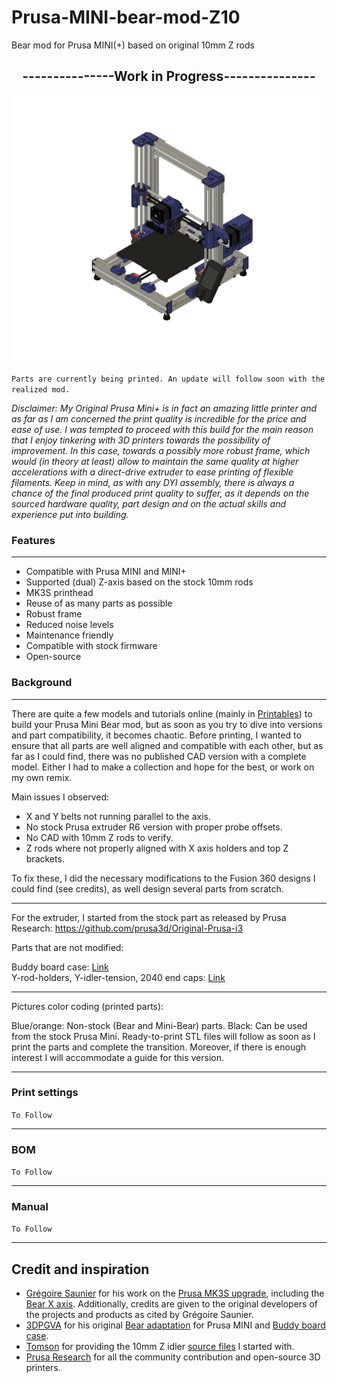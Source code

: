# Prusa-MINI-bear-mod-Z10
Bear mod for Prusa MINI(+) based on original 10mm Z rods

 <h2 style="text-align: center;">---------------Work in Progress---------------</h2>

![MB-iso](PICTURES/1.png)

`Parts are currently being printed. An update will follow soon with the realized mod.`

*Disclaimer: My Original Prusa Mini+ is in fact an amazing little printer and as far as I am concerned the print quality is incredible for the price and ease of use. I was tempted to proceed with this build for the main reason that I enjoy tinkering with 3D printers towards the possibility of improvement. In this case, towards a possibly more robust frame, which would (in theory at least) allow to maintain the same quality at higher accelerations with a direct-drive extruder to ease printing of flexible filaments. Keep in mind, as with any DYI assembly, there is always a chance of the final produced print quality to suffer, as it depends on the sourced hardware quality, part design and on the actual skills and experience put into building.*

### Features
---
- Compatible with Prusa MINI and MINI+
- Supported (dual) Z-axis based on the stock 10mm rods
- MK3S printhead
- Reuse of as many parts as possible
- Robust frame
- Reduced noise levels
- Maintenance friendly
- Compatible with stock firmware
- Open-source

### Background
---

There are quite a few models and tutorials online (mainly in [Printables](https://www.printables.com/search/all?q=prusa%20bear%20mini)) to build your Prusa Mini Bear mod, but as soon as you try to dive into versions and part compatibility, it becomes chaotic. Before printing, I wanted to ensure that all parts are well aligned and compatible with each other, but as far as I could find, there was no published CAD version with a complete model. Either I had to make a collection and hope for the best, or work on my own remix.

Main issues I observed:

- X and Y belts not running parallel to the axis.
- No stock Prusa extruder R6 version with proper probe offsets.
- No CAD with 10mm Z rods to verify.
- Z rods where not properly aligned with X axis holders and top Z brackets.

To fix these, I did the necessary modifications to the Fusion 360 designs I could find (see credits), as well design several parts from scratch.

----

For the extruder, I started from the stock part as released by Prusa Research: https://github.com/prusa3d/Original-Prusa-i3

Parts that are not modified:

Buddy board case: [Link](https://github.com/prusa3d/Original-Prusa-MINI/blob/master/DOCUMENTATION/ELECTRONICS/mini-motor-kit.pdf)<br />
Y-rod-holders, Y-idler-tension, 2040 end caps: [Link](https://github.com/gregsaun/prusa_i3_bear_upgrade)

---

Pictures color coding (printed parts): 

Blue/orange: Non-stock (Bear and Mini-Bear) parts. 
Black: Can be used from the stock Prusa Mini.
Ready-to-print STL files will follow as soon as I print the parts and complete the transition. Moreover, if there is enough interest I will accommodate a guide for this version.

---
### Print settings

`To Follow`

---
### BOM

`To Follow`

---
### Manual

`To Follow`

---

## Credit and inspiration
- [Grégoire Saunier](https://github.com/gregsaun) for his work on the [Prusa MK3S upgrade](https://github.com/gregsaun/prusa_i3_bear_upgrade), including the [Bear X axis](https://github.com/gregsaun/bear_extruder_and_x_axis). Additionally, credits are given to the original developers of the projects and products as cited by Grégoire Saunier.
- [3DPGVA](https://github.com/3DPGVA) for his original [Bear adaptation](https://www.printables.com/model/37939-prusa-mini-mk3s-bear-ultra-upgraded) for Prusa MINI and [Buddy board case](https://www.printables.com/model/36612-prusamini-buddy-board-case-for-mk3s-like).
- [Tomson](https://www.printables.com/social/88572-tomson/models?o=download_count) for providing the 10mm Z idler [source files](https://www.printables.com/model/64032-mini-bear-remixsmokistylewith-alternative-z-rod/files) I started with.
- [Prusa Research](https://www.prusa3d.com/) for all the community contribution and open-source 3D printers.

